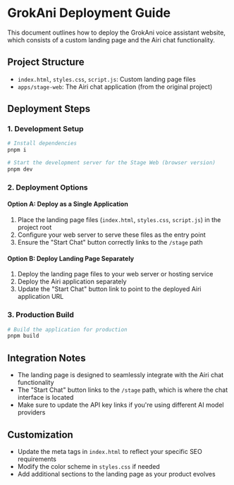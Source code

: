 # GrokAni Deployment Guide

This document outlines how to deploy the GrokAni voice assistant website, which consists of a custom landing page and the Airi chat functionality.

## Project Structure

- `index.html`, `styles.css`, `script.js`: Custom landing page files
- `apps/stage-web`: The Airi chat application (from the original project)

## Deployment Steps

### 1. Development Setup

```bash
# Install dependencies
pnpm i

# Start the development server for the Stage Web (browser version)
pnpm dev
```

### 2. Deployment Options

#### Option A: Deploy as a Single Application

1. Place the landing page files (`index.html`, `styles.css`, `script.js`) in the project root
2. Configure your web server to serve these files as the entry point
3. Ensure the "Start Chat" button correctly links to the `/stage` path

#### Option B: Deploy Landing Page Separately

1. Deploy the landing page files to your web server or hosting service
2. Deploy the Airi application separately
3. Update the "Start Chat" button link to point to the deployed Airi application URL

### 3. Production Build

```bash
# Build the application for production
pnpm build
```

## Integration Notes

- The landing page is designed to seamlessly integrate with the Airi chat functionality
- The "Start Chat" button links to the `/stage` path, which is where the chat interface is located
- Make sure to update the API key links if you're using different AI model providers

## Customization

- Update the meta tags in `index.html` to reflect your specific SEO requirements
- Modify the color scheme in `styles.css` if needed
- Add additional sections to the landing page as your product evolves